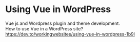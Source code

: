 # Using Vue in WordPress

Vue js and Wordpress plugin and theme development.<br />
How to use Vue in a WordPress site? <br />
https://dev.to/workingwebsites/using-vue-in-wordpress-1b9l